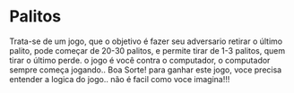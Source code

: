 # Palitos
Trata-se de um jogo, que o objetivo é fazer seu adversario retirar o último palito, pode começar de 20-30 palitos, e permite tirar de 1-3 palitos, quem tirar o último perde. o jogo é você contra o computador, o computador sempre começa jogando.. Boa Sorte! para ganhar este jogo, voce precisa entender a logica do jogo.. não é facil como voce imagina!!!
